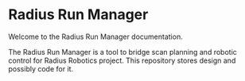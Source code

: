 # Radius Run Manager

Welcome to the Radius Run Manager documentation.

The Radius Run Manager is a tool to bridge scan planning and robotic control for Radius Robotics project. This repository stores design and possibly code for it.
